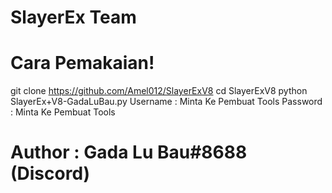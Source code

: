 # SlayerEx Team
# Cara Pemakaian!
git clone https://github.com/Amel012/SlayerExV8
cd SlayerExV8
python SlayerEx+V8-GadaLuBau.py
Username : Minta Ke Pembuat Tools
Password : Minta Ke Pembuat Tools
# Author : Gada Lu Bau#8688 (Discord)


